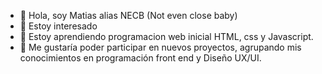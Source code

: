 - 👋 Hola, soy Matias alias NECB (Not even close baby)
- 👀 Estoy interesado 
- 🌱 Estoy aprendiendo programacion web inicial HTML, css y Javascript.
- 💞️ Me gustaría poder participar en nuevos proyectos, agrupando mis conocimientos en programación front end y Diseño UX/UI.
